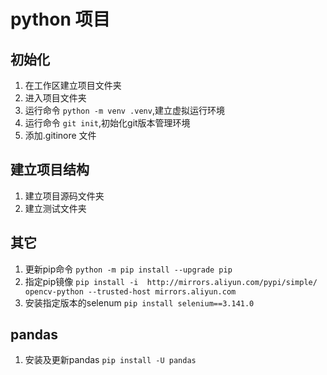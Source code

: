 # python 项目


## 初始化

1. 在工作区建立项目文件夹
2. 进入项目文件夹
3. 运行命令 ``python -m venv .venv``,建立虚拟运行环境
4. 运行命令 ``git init``,初始化git版本管理环境
5. 添加.gitinore 文件

## 建立项目结构

1. 建立项目源码文件夹
2. 建立测试文件夹



## 其它

1. 更新pip命令 ``python -m pip install --upgrade pip`` 
2. 指定pip镜像 ``pip install -i  http://mirrors.aliyun.com/pypi/simple/ opencv-python --trusted-host mirrors.aliyun.com``
3. 安装指定版本的selenum ``pip install selenium==3.141.0``

## pandas
1. 安装及更新pandas  ``pip install -U pandas``


   